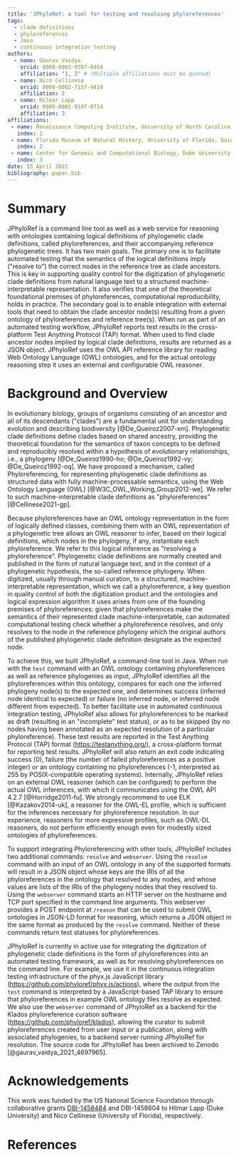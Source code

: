 ```yaml
---
title: 'JPhyloRef: a tool for testing and resolving phyloreferences'
tags:
  - clade definitions
  - phyloreferences
  - Java
  - continuous integration testing
authors:
  - name: Gaurav Vaidya
    orcid: 0000-0003-0587-0454
    affiliation: "1, 2" # (Multiple affiliations must be quoted)
  - name: Nico Cellinese
    orcid: 0000-0002-7157-9414
    affiliation: 2
  - name: Hilmar Lapp
    orcid: 0000-0001-9107-0714
    affiliation: 3
affiliations:
 - name: Renaissance Computing Institute, University of North Carolina, Chapel Hill, NC, USA
   index: 1
 - name: Florida Museum of Natural History, University of Florida, Gainesville, FL, USA
   index: 2
 - name: Center for Genomic and Computational Biology, Duke University, Durham, NC, USA
   index: 3
date: 15 April 2021
bibliography: paper.bib
---
```


# Summary

JPhyloRef is a command line tool as well as a web service for reasoning with ontologies containing logical definitions of phylogenetic clade definitions, called phyloreferences, and their accompanying reference phylogenetic trees. It has two main goals. The primary one is to facilitate automated testing that the semantics of the logical definitions imply ("resolve to") the correct nodes in the reference tree as clade ancestors. This is key in supporting quality control for the digitization of phylogenetic clade definitions from natural language text to a structured machine-interpretable representation. It also verifies that one of the theoretical foundational premises of phyloreferences, computational reproducibility, holds in practice. The secondary goal is to enable integration with external tools that need to obtain the clade ancestor node(s) resulting from a given ontology of phyloreferences and reference tree(s). When run as part of an automated testing workflow, JPhyloRef reports test results in the cross-platform Test Anything Protocol (TAP) format. When used to find clade ancestor nodes implied by logical clade definitions, results are returned as a JSON object. JPhyloRef uses the OWL API reference library for reading Web Ontology Language (OWL) ontologies, and for the actual ontology reasoning step it uses an external and configurable OWL reasoner.

# Background and Overview

In evolutionary biology, groups of organisms consisting of an ancestor and all of its descendants ("clades") are a fundamental unit for understanding evolution and describing biodiversity [@De_Queiroz2007-xm]. Phylogenetic clade definitions define clades based on shared ancestry, providing the theoretical foundation for the semantics of taxon concepts to be defined and reproducibly resolved within a hypothesis of evolutionary relationships, i.e., a phylogeny [@De_Queiroz1990-ho; @De_Queiroz1992-vy; @De_Queiroz1992-oq]. We have proposed a mechanism, called Phyloreferencing, for representing phylogenetic clade definitions as structured data with fully machine-processable semantics, using the Web Ontology Language (OWL) [@W3C_OWL_Working_Group2012-we]. We refer to such machine-interpretable clade definitions as "phyloreferences" [@Cellinese2021-gp].

Because phyloreferences have an OWL ontology representation in the form of logically defined classes, combining them with an OWL representation of a phylogenetic tree allows an OWL reasoner to infer, based on their logical definitions, which nodes in the phylogeny, if any, instantiate each phyloreference. We refer to this logical inference as "resolving a phyloreference". Phylogenetic clade definitions are normally created and published in the form of natural language text, and in the context of a phylogenetic hypothesis, the so-called reference phylogeny. When digitized, usually through manual curation, to a structured, machine-interpretable representation, which we call a phyloreference, a key question in quality control of both the digitization product and the ontologies and logical expression algorithm it uses arises from one of the founding premises of phyloreferences: given that phyloreferences make the semantics of their represented clade machine-interpretable, can automated computational testing check whether a phyloreference resolves, and only resolves to the node in the reference phylogeny which the original authors of the published phylogenetic clade definition designate as the expected node.

To achieve this, we built JPhyloRef, a command-line tool in Java. When run with the `test` command with an OWL ontology containing phyloreferences as well as reference phylogenies as input, JPhyloRef identifies all the phyloreferences within this ontology, compares for each one the inferred phylogeny node(s) to the expected one, and determines success (inferred node identical to expected) or failure (no inferred node, or inferred node different from expected). To better facilitate use in automated continuous integration testing, JPhyloRef also allows for phyloreferences to be marked as draft (resulting in an "incomplete" test status), or as to be skipped (by no nodes having been annotated as an expected resolution of a particular phyloreference). These test results are reported in the Test Anything Protocol (TAP) format (https://testanything.org/), a cross-platform format for reporting test results. JPhyloRef will also return an exit code indicating success (0), failure (the number of failed phyloreferences as a positive integer) or an ontology containing no phyloreferences (-1, interpreted as 255 by POSIX-compatible operating systems).
Internally, JPhyloRef relies on an external OWL reasoner (which can be configured) to perform the actual OWL inferences, with which it communicates using the OWL API 4.2.7 [@Horridge2011-fu]. We strongly recommend to use ELK [@Kazakov2014-uk], a reasoner for the OWL-EL profile, which is sufficient for the inferences necessary for phyloreference resolution. In our experience, reasoners for more expressive profiles, such as OWL-DL reasoners, do not perform efficiently enough even for modestly sized ontologies of phyloreferences.

To support integrating Phyloreferencing with other tools, JPhyloRef includes two additional commands: `resolve` and `webserver`. Using the `resolve` command with an input of an OWL ontology in any of the supported formats will result in a JSON object whose keys are the IRIs of all the phyloreferences in the ontology that resolved to any nodes, and whose values are lists of the IRIs of the phylogeny nodes that they resolved to. Using the `webserver` command starts an HTTP server on the hostname and TCP port specified in the command line arguments. This webserver provides a POST endpoint at `/reason` that can be used to submit OWL ontologies in JSON-LD format for reasoning, which returns a JSON object in the same format as produced by the `resolve` command. Neither of these commands return test statuses for phyloreferences.

JPhyloRef is currently in active use for integrating the digitization of phylogenetic clade definitions in the form of phyloreferences into an automated testing framework, as well as for resolving phyloreferences on the command line. For example, we use it in the continuous integration testing infrastructure of the phyx.js JavaScript library (https://github.com/phyloref/phyx.js/actions), where the output from the `test` command is interpreted by a JavaScript-based TAP library to ensure that phyloreferences in example OWL ontology files resolve as expected. We also use the `webserver` command of JPhyloRef as a backend for the Klados phyloreference curation software (https://github.com/phyloref/klados), allowing the curator to submit phyloreferences created from user input or a publication, along with associated phylogenies, to a backend server running JPhyloRef for resolution. The source code for JPhyloRef has been archived to Zenodo [@gaurav_vaidya_2021_4697965].

# Acknowledgements

This work was funded by the US National Science Foundation through collaborative grants [DBI-1458484] and DBI-1458604 to Hilmar Lapp (Duke University) and Nico Cellinese (University of Florida), respectively.

# References

  [DBI-1458484]: http://www.nsf.gov/awardsearch/showAward?AWD_ID=1458484
  [DBI-1458604]: http://www.nsf.gov/awardsearch/showAward?AWD_ID=1458604
